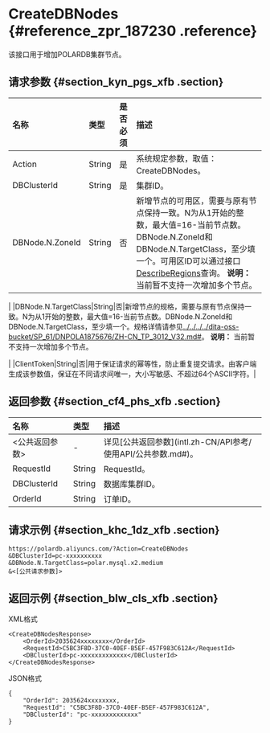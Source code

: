 # CreateDBNodes {#reference_zpr_187230 .reference}

该接口用于增加POLARDB集群节点。

## 请求参数 {#section_kyn_pgs_xfb .section}

|名称|类型|是否必须|描述|
|:-|:-|:---|:-|
|Action|String|是|系统规定参数，取值：CreateDBNodes。|
|DBClusterId|String|是|集群ID。|
|DBNode.N.ZoneId|String|否|新增节点的可用区，需要与原有节点保持一致。N为从1开始的整数，最大值=16-当前节点数。DBNode.N.ZoneId和DBNode.N.TargetClass，至少填一个。可用区ID可以通过接口[DescribeRegions](intl.zh-CN/API参考/地域/DescribeRegions.md#)查询。 **说明：** 当前暂不支持一次增加多个节点。

 |
|DBNode.N.TargetClass|String|否|新增节点的规格，需要与原有节点保持一致。N为从1开始的整数，最大值=16-当前节点数。DBNode.N.ZoneId和DBNode.N.TargetClass，至少填一个。规格详情请参见[../../../../dita-oss-bucket/SP\_61/DNPOLA1875676/ZH-CN\_TP\_3012\_V32.md\#](../../../../intl.zh-CN/产品定价/规格与定价.md#)。 **说明：** 当前暂不支持一次增加多个节点。

 |
|ClientToken|String|否|用于保证请求的幂等性，防止重复提交请求。由客户端生成该参数值，保证在不同请求间唯一，大小写敏感、不超过64个ASCII字符。|

## 返回参数 {#section_cf4_phs_xfb .section}

|名称|类型|描述|
|:-|:-|:-|
|<公共返回参数\>|-|详见[公共返回参数](intl.zh-CN/API参考/ 使用API/公共参数.md#)。|
|RequestId|String|RequestId。|
|DBClusterId|String|数据库集群ID。|
|OrderId|String|订单ID。|

## 请求示例 {#section_khc_1dz_xfb .section}

```
https://polardb.aliyuncs.com/?Action=CreateDBNodes
&DBClusterId=pc-xxxxxxxxxx
&DBNode.N.TargetClass=polar.mysql.x2.medium
&<[公共请求参数]>
```

## 返回示例 {#section_blw_cls_xfb .section}

XML格式

```
<CreateDBNodesResponse>  
	<OrderId>2035624xxxxxxxx</OrderId>
	<RequestId>C5BC3F8D-37C0-40EF-B5EF-457F983C612A</RequestId>
	<DBClusterId>pc-xxxxxxxxxxxxx</DBClusterId>
</CreateDBNodesResponse>
```

JSON格式

```
{
	"OrderId": 2035624xxxxxxxx,
	"RequestId": "C5BC3F8D-37C0-40EF-B5EF-457F983C612A",
	"DBClusterId": "pc-xxxxxxxxxxxxx"
}
```

